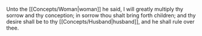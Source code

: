 Unto the [[Concepts/Woman\|woman]] he said, I will greatly multiply thy sorrow and thy conception; in sorrow thou shalt bring forth children; and thy desire shall be to thy [[Concepts/Husband\|husband]], and he shall rule over thee.
